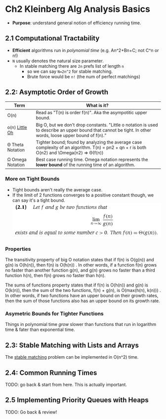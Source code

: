 # Ch2 Kleinberg Alg Analysis Basics

* **Purpose**: understand general notion of efficiency running time.

## 2.1 Computational Tractability

* **Efficient** algorithms run in _polynomial time_ (e.g. An^2+Bn+C; not C^n or n!)
* `N` usually denotes the natural size parameter.
  * In stable matching there are `2n` prefs list of length `n`
    * so we can say `N=2n^2` for stable matching.
    * Brute force would be `n!` (the num of perfect matchings)

## 2.2: Asymptotic Order of Growth

| Term                                                                  | What is it?                                                                                                                                                 |
| --------------------------------------------------------------------- | ----------------------------------------------------------------------------------------------------------------------------------------------------------- |
| O(n)                                                                  | Read as "T(n) is order f(n)". Aka the asympotitic upper bound.                                                                                              |
| o(n) [Little Oh](https://www.tutorialspoint.com/little-oh-notation-o) | Big O, but we don't drop constants. "Little o notation is used to describe an upper bound that cannot be tight. In other words, loose upper bound of f(n)." |
| Θ Theta Notation                                                      | Tighter bound; found by analyzing the average case complexity of an algorithm. T(n) = pn2 + qn + r is both O(n2) and \Omega(n2) => Θ(f(n))                  |
| Ω Omega Notation                                                      | Best case running time. Omega notation represents the **lower bound** of the running time of an algorithm.                                                  |

### More on Tight Bounds

* Tight bounds aren't really the average case.
* If the limit of 2 functions converges to a positive constant though, we can say it's a tight bound. ![TightBounds](../../../../.gitbook/assets/asymptotic-tight-bounds.png)

### Properties

The transitivity property of big O notation states that if f(n) is O(g(n)) and g(n) is O(h(n)), then f(n) is O(h(n)) . In other words, if a function f(n) grows no faster than another function g(n), and g(n) grows no faster than a third function h(n), then f(n) grows no faster than h(n).

The sums of functions property states that if f(n) is O(h(n)) and g(n) is O(k(n)), then the sum of the two functions, f(n) + g(n), is O(max(h(n), k(n))) . In other words, if two functions have an upper bound on their growth rates, then the sum of those functions also has an upper bound on its growth rate.

### Asymetric Bounds for Tighter Functions

Things in polynomial time _grow_ slower than functions that run in logarithm time & fater than exponential time.

## 2.3: Stable Matching with Lists and Arrays

The [stable matching](../../../../computer-science/data-structures-and-algorithms/algorithm-analysis/computer-science/data-structures-and-algorithms/StableMatching.md) problem can be implemented in O(n^2) time.

## 2.4: Common Running Times

TODO: go back & start from here. This is actually important.

## 2.5 Implementing Priority Queues with Heaps

TODO: Go back & review!
